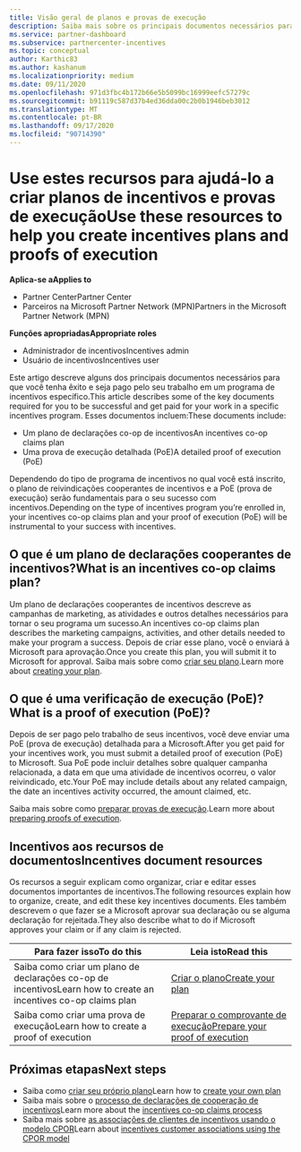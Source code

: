 ```yaml
---
title: Visão geral de planos e provas de execução
description: Saiba mais sobre os principais documentos necessários para incentivos, incluindo um plano de declarações cooperantes de incentivos e uma PoE (prova de execução) detalhada.
ms.service: partner-dashboard
ms.subservice: partnercenter-incentives
ms.topic: conceptual
author: Karthic83
ms.author: kashanum
ms.localizationpriority: medium
ms.date: 09/11/2020
ms.openlocfilehash: 971d3fbc4b172b66e5b5099bc16999eefc57279c
ms.sourcegitcommit: b91119c587d37b4ed36dda00c2b0b1946beb3012
ms.translationtype: MT
ms.contentlocale: pt-BR
ms.lasthandoff: 09/17/2020
ms.locfileid: "90714390"
---
```

# <a name="use-these-resources-to-help-you-create-incentives-plans-and-proofs-of-execution"></a><span data-ttu-id="6f975-103">Use estes recursos para ajudá-lo a criar planos de incentivos e provas de execução</span><span class="sxs-lookup"><span data-stu-id="6f975-103">Use these resources to help you create incentives plans and proofs of execution</span></span>

<span data-ttu-id="6f975-104">**Aplica-se a**</span><span class="sxs-lookup"><span data-stu-id="6f975-104">**Applies to**</span></span>

- <span data-ttu-id="6f975-105">Partner Center</span><span class="sxs-lookup"><span data-stu-id="6f975-105">Partner Center</span></span>
- <span data-ttu-id="6f975-106">Parceiros na Microsoft Partner Network (MPN)</span><span class="sxs-lookup"><span data-stu-id="6f975-106">Partners in the Microsoft Partner Network (MPN)</span></span>

<span data-ttu-id="6f975-107">**Funções apropriadas**</span><span class="sxs-lookup"><span data-stu-id="6f975-107">**Appropriate roles**</span></span>

- <span data-ttu-id="6f975-108">Administrador de incentivos</span><span class="sxs-lookup"><span data-stu-id="6f975-108">Incentives admin</span></span>
- <span data-ttu-id="6f975-109">Usuário de incentivos</span><span class="sxs-lookup"><span data-stu-id="6f975-109">Incentives user</span></span>

<span data-ttu-id="6f975-110">Este artigo descreve alguns dos principais documentos necessários para que você tenha êxito e seja pago pelo seu trabalho em um programa de incentivos específico.</span><span class="sxs-lookup"><span data-stu-id="6f975-110">This article describes some of the key documents required for you to be successful and get paid for your work in a specific incentives program.</span></span> <span data-ttu-id="6f975-111">Esses documentos incluem:</span><span class="sxs-lookup"><span data-stu-id="6f975-111">These documents include:</span></span>

- <span data-ttu-id="6f975-112">Um plano de declarações co-op de incentivos</span><span class="sxs-lookup"><span data-stu-id="6f975-112">An incentives co-op claims plan</span></span>
- <span data-ttu-id="6f975-113">Uma prova de execução detalhada (PoE)</span><span class="sxs-lookup"><span data-stu-id="6f975-113">A detailed proof of execution (PoE)</span></span>

<span data-ttu-id="6f975-114">Dependendo do tipo de programa de incentivos no qual você está inscrito, o plano de reivindicações cooperantes de incentivos e a PoE (prova de execução) serão fundamentais para o seu sucesso com incentivos.</span><span class="sxs-lookup"><span data-stu-id="6f975-114">Depending on the type of incentives program you’re enrolled in, your incentives co-op claims plan and your proof of execution (PoE) will be instrumental to your success with incentives.</span></span>

## <a name="what-is-an-incentives-co-op-claims-plan"></a><span data-ttu-id="6f975-115">O que é um plano de declarações cooperantes de incentivos?</span><span class="sxs-lookup"><span data-stu-id="6f975-115">What is an incentives co-op claims plan?</span></span>

<span data-ttu-id="6f975-116">Um plano de declarações cooperantes de incentivos descreve as campanhas de marketing, as atividades e outros detalhes necessários para tornar o seu programa um sucesso.</span><span class="sxs-lookup"><span data-stu-id="6f975-116">An incentives co-op claims plan describes the marketing campaigns, activities, and other details needed to make your program a success.</span></span> <span data-ttu-id="6f975-117">Depois de criar esse plano, você o enviará à Microsoft para aprovação.</span><span class="sxs-lookup"><span data-stu-id="6f975-117">Once you create this plan, you will submit it to Microsoft for approval.</span></span> <span data-ttu-id="6f975-118">Saiba mais sobre como [criar seu plano](incentives-create-your-plan.md).</span><span class="sxs-lookup"><span data-stu-id="6f975-118">Learn more about [creating your plan](incentives-create-your-plan.md).</span></span>

## <a name="what-is-a-proof-of-execution-poe"></a><span data-ttu-id="6f975-119">O que é uma verificação de execução (PoE)?</span><span class="sxs-lookup"><span data-stu-id="6f975-119">What is a proof of execution (PoE)?</span></span>

<span data-ttu-id="6f975-120">Depois de ser pago pelo trabalho de seus incentivos, você deve enviar uma PoE (prova de execução) detalhada para a Microsoft.</span><span class="sxs-lookup"><span data-stu-id="6f975-120">After you get paid for your incentives work, you must submit a detailed proof of execution (PoE) to Microsoft.</span></span> <span data-ttu-id="6f975-121">Sua PoE pode incluir detalhes sobre qualquer campanha relacionada, a data em que uma atividade de incentivos ocorreu, o valor reivindicado, etc.</span><span class="sxs-lookup"><span data-stu-id="6f975-121">Your PoE may include details about any related campaign, the date an incentives activity occurred, the amount claimed, etc.</span></span> 

<span data-ttu-id="6f975-122">Saiba mais sobre como [preparar provas de execução](incentives-prepare-your-proof-of-execution.md).</span><span class="sxs-lookup"><span data-stu-id="6f975-122">Learn more about [preparing proofs of execution](incentives-prepare-your-proof-of-execution.md).</span></span>

## <a name="incentives-document-resources"></a><span data-ttu-id="6f975-123">Incentivos aos recursos de documentos</span><span class="sxs-lookup"><span data-stu-id="6f975-123">Incentives document resources</span></span>

<span data-ttu-id="6f975-124">Os recursos a seguir explicam como organizar, criar e editar esses documentos importantes de incentivos.</span><span class="sxs-lookup"><span data-stu-id="6f975-124">The following resources explain how to organize, create, and edit these key incentives documents.</span></span> <span data-ttu-id="6f975-125">Eles também descrevem o que fazer se a Microsoft aprovar sua declaração ou se alguma declaração for rejeitada.</span><span class="sxs-lookup"><span data-stu-id="6f975-125">They also describe what to do if Microsoft approves your claim or if any claim is rejected.</span></span>

|  <span data-ttu-id="6f975-126">**Para fazer isso**</span><span class="sxs-lookup"><span data-stu-id="6f975-126">**To do this**</span></span>  |  <span data-ttu-id="6f975-127">**Leia isto**</span><span class="sxs-lookup"><span data-stu-id="6f975-127">**Read this**</span></span>  |
|--------------|-----------|
| <span data-ttu-id="6f975-128">Saiba como criar um plano de declarações co-op de incentivos</span><span class="sxs-lookup"><span data-stu-id="6f975-128">Learn how to create an incentives co-op claims plan</span></span> | [<span data-ttu-id="6f975-129">Criar o plano</span><span class="sxs-lookup"><span data-stu-id="6f975-129">Create your plan</span></span>](incentives-create-your-plan.md)  |
<span data-ttu-id="6f975-130">Saiba como criar uma prova de execução</span><span class="sxs-lookup"><span data-stu-id="6f975-130">Learn how to create a proof of execution</span></span> | [<span data-ttu-id="6f975-131">Preparar o comprovante de execução</span><span class="sxs-lookup"><span data-stu-id="6f975-131">Prepare your proof of execution</span></span>](incentives-prepare-your-proof-of-execution.md)  |

## <a name="next-steps"></a><span data-ttu-id="6f975-132">Próximas etapas</span><span class="sxs-lookup"><span data-stu-id="6f975-132">Next steps</span></span>

- <span data-ttu-id="6f975-133">Saiba como [criar seu próprio plano](incentives-create-your-plan.md)</span><span class="sxs-lookup"><span data-stu-id="6f975-133">Learn how to [create your own plan](incentives-create-your-plan.md)</span></span>
- <span data-ttu-id="6f975-134">Saiba mais sobre o [processo de declarações de cooperação de incentivos](claims-overview.md)</span><span class="sxs-lookup"><span data-stu-id="6f975-134">Learn more about the [incentives co-op claims process](claims-overview.md)</span></span>
- <span data-ttu-id="6f975-135">Saiba mais sobre [as associações de clientes de incentivos usando o modelo CPOR](submit-osa-claim.md)</span><span class="sxs-lookup"><span data-stu-id="6f975-135">Learn about [incentives customer associations using the CPOR model](submit-osa-claim.md)</span></span>
